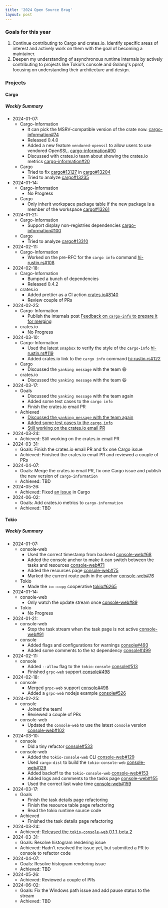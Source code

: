 ```yaml
---
title: '2024 Open Source Brag'
layout: post
---
```


### Goals for this year

1. Continue contributing to Cargo and crates.io. Identify specific areas of interest and actively work on them with the goal of becoming a maintainer.
2. Deepen my understanding of asynchronous runtime internals by actively contributing to projects like Tokio's console and Golang's pprof, focusing on understanding their architecture and design.

### Projects

#### Cargo

##### Weekly Summary

- 2024-01-07:
  - Cargo-Information
    - It can pick the MSRV-compatible version of the crate now. [cargo-information#74](https://github.com/hi-rustin/cargo-information/pull/74)
    - Released 0.4.0
    - Added a new feature `vendored-openssl` to allow users to use vendored OpenSSL. [cargo-information#90](https://github.com/hi-rustin/cargo-information/pull/90)
    - Discussed with crates.io team about showing the crates.io metrics [cargo-information#20](https://github.com/hi-rustin/cargo-information/issues/20)
  - Cargo
    - Tried to fix [cargo#13127](https://github.com/rust-lang/cargo/issues/13127) in [cargo#13204](https://github.com/rust-lang/cargo/pull/13204)
    - Tried to analyze [cargo#13235](https://github.com/rust-lang/cargo/issues/13235)
- 2024-01-14:
  - Cargo-Information
    - No Progress
  - Cargo
    - Only inherit workspace package table if the new package is a member of the workspace [cargo#13261](https://github.com/rust-lang/cargo/pull/13261)
- 2024-01-21:
  - Cargo-Information
    - Support display non-registries dependencies [cargo-information#100](https://github.com/hi-rustin/cargo-information/pull/100)
  - Cargo
    - Tried to analyze [cargo#13310](https://github.com/rust-lang/cargo/issues/13310)
- 2024-02-11:
  - Cargo-Information
    - Worked on the pre-RFC for the `cargo info` command [hi-rustin.rs#108](https://github.com/hi-rustin/hi-rustin.rs/pull/108)
- 2024-02-18:
  - Cargo-Information
    - Bumped a bunch of dependencies
    - Released 0.4.2
  - crates.io
    - Added prettier as a CI action [crates.io#8140](https://github.com/rust-lang/crates.io/pull/8140)
    - Review couple of PRs
- 2024-02-25:
  - Cargo-Information
    - Publish the internals post [Feedback on `cargo-info` to prepare it for merging](https://internals.rust-lang.org/t/feedback-on-cargo-info-to-prepare-it-for-merging/20369)
  - crates.io
    - No Progress
- 2024-03-10:
  - Cargo-Information
    - Used the latest `snapbox` to verify the style of the `cargo-info` [hi-rustin.rs#119](https://github.com/hi-rustin/cargo-information/pull/119)
    - Added crates.io link to the `cargo info` command [hi-rustin.rs#122](https://github.com/hi-rustin/cargo-information/pull/122)
  - Cargo
    - Discussed the `yanking message` with the team 😆
  - crates.io
    - Discussed the `yanking message` with the team 😆
- 2024-03-17:
  - Goals
    - Discussed the `yanking message` with the team again
    - Added some test cases to the `cargo info`
    - Finish the crates.io email PR
  - Achieved
    - [Discussed the `yanking message` with the team again](https://hackmd.io/_K2Le1ZbQEykvhIQvQI7Hw#2024-03-12)
    - [Added some test cases to the `cargo info`](https://github.com/hi-rustin/cargo-information/pull/126)
    - [Still working on the crates.io email PR](https://github.com/rust-lang/crates.io/pull/8290)
- 2024-03-24:
  - Achieved: Still working on the crates.io email PR
- 2024-03-31:
  - Goals: Finish the crates.io email PR and fix one Cargo issue
  - Achieved: Finished the crates.io email PR and reviewed a couple of PRs
- 2024-04-07:
  - Goals: Merge the crates.io email PR, fix one Cargo issue and publish the new version of `cargo-information`
  - Achieved: TBD
- 2024-05-26:
  - Achieved: Fixed [an issue](https://github.com/rust-lang/cargo/issues/13752) in Cargo
- 2024-06-02:
  - Goals: Add crates.io metrics to `cargo-information`
  - Achieved: TBD

#### Tokio

##### Weekly Summary

- 2024-01-07:
  - console-web
    - Used the correct timestamp from backend [console-web#68](https://github.com/hi-rustin/console-web/pull/68)
    - Added the console anchor to make it can switch between the tasks and resources [console-web#71](https://github.com/hi-rustin/console-web/pull/71)
    - Added the resources page [console-web#75](https://github.com/hi-rustin/console-web/pull/75)
    - Marked the current route path in the anchor [console-web#76](https://github.com/hi-rustin/console-web/pull/76)
  - Tokio
    - Made the `io::copy` cooperative [tokio#6265](https://github.com/tokio-rs/tokio/pull/6265)
- 2024-01-14:
  - console-web
    - Only watch the update stream once [console-web#89](https://github.com/hi-rustin/console-web/pull/89)
  - Tokio
    - No Progress
- 2024-01-21:
  - console-web
    - Stop the task stream when the task page is not active [console-web#91](<https://github.com/hi-rustin/console-web/pull/91>)
  - console
    - Added flags and configurations for warnings [console#493](https://github.com/tokio-rs/console/pull/493)
    - Added some comments to the `h2` dependency [console#499](https://github.com/tokio-rs/console/pull/499)
- 2024-02-11:
  - console
    - Added `--allow` flag to the `tokio-console` [console#513](https://github.com/tokio-rs/console/pull/513)
    - Finished `grpc-web` support [console#498](https://github.com/tokio-rs/console/pull/498)
- 2024-02-18:
  - console
    - Merged `grpc-web` support [console#498](https://github.com/tokio-rs/console/pull/498)
    - Added a `grpc-web` nodejs example [console#526](https://github.com/tokio-rs/console/pull/526)
- 2024-02-25:
  - console
    - Joined the team!
    - Reviewed a couple of PRs
  - console-web
    - Updated the `console-web` to use the latest `console` version [console-web#102](https://github.com/hi-rustin/console-web/pull/102)
- 2024-03-10:
  - console
    - Did a tiny refactor [console#533](https://github.com/tokio-rs/console/pull/533)
  - console-web
    - Added the `tokio-console-web` CLI [console-web#129](https://github.com/hi-rustin/tokio-console-web/pull/129)
    - Used `cargo-dist` to build the `tokio-console-web` [console-web#129](https://github.com/hi-rustin/tokio-console-web/pull/129)
    - Added backoff to the `tokio-console-web` [console-web#153](https://github.com/hi-rustin/tokio-console-web/pull/153)
    - Added logs and comments to the tasks page [console-web#155](https://github.com/hi-rustin/tokio-console-web/pull/155)
    - Used the correct last wake time [console-web#159](https://github.com/hi-rustin/tokio-console-web/pull/159)
- 2024-03-17:
  - Goals
    - Finish the task details page refactoring
    - Finish the resource table page refactoring
    - Read the tokio runtime source code
  - Achieved
    - Finished the task details page refactoring
- 2024-03-24:
  - Achieved: [Released the `tokio-console-web` 0.1.1-beta.2](https://github.com/hi-rustin/tokio-console-web/releases/tag/0.1.1-beta.2)
- 2024-03-31:
  - Goals: Resolve histogram rendering issue
  - Achieved: Hadn't resolved the issue yet, but submitted a PR to console to refactor code
- 2024-04-07:
  - Goals: Resolve histogram rendering issue
  - Achieved: TBD
- 2024-05-26:
  - Achieved: Reviewed a couple of PRs
- 2024-06-02:
  - Goals: Fix the Windows path issue and add pause status to the stream
  - Achieved: TBD
